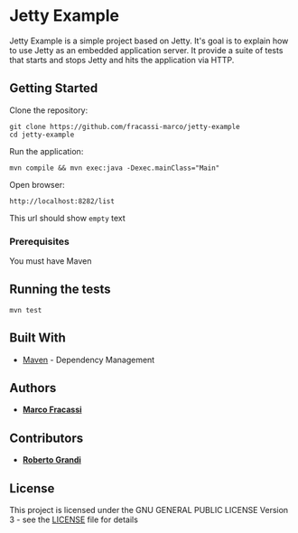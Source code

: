 # Jetty Example

Jetty Example is a simple project based on Jetty.
It's goal is to explain how to use Jetty as an embedded application server.
It provide a suite of tests that starts and stops Jetty and hits the application via HTTP.

## Getting Started

Clone the repository:

```
git clone https://github.com/fracassi-marco/jetty-example
cd jetty-example
```

Run the application:

```
mvn compile && mvn exec:java -Dexec.mainClass="Main"
```

Open browser:

```
http://localhost:8282/list
```

This url should show `empty` text

### Prerequisites

You must have Maven

## Running the tests

```
mvn test
```

## Built With

* [Maven](https://maven.apache.org/) - Dependency Management

## Authors

* **[Marco Fracassi](https://github.com/fracassi-marco)**

## Contributors

* **[Roberto Grandi](https://github.com/kamakay)**

## License

This project is licensed under the GNU GENERAL PUBLIC LICENSE Version 3 - see the [LICENSE](LICENSE) file for details